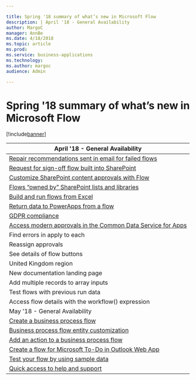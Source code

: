 ```yaml
---

title: Spring '18 summary of what’s new in Microsoft Flow
description: | April '18 - General Availability                                                             | |----------------------------------------------------------------------------------------------| | [Repair recommendations sent in email for failed flows](repair-recommendations-sent-email-failed-flows.
author: MargoC
manager: AnnBe
ms.date: 4/18/2018
ms.topic: article
ms.prod: 
ms.service: business-applications
ms.technology: 
ms.author: margoc
audience: Admin

---
```

#  Spring '18 summary of what’s new in Microsoft Flow




[!include[banner](../../../includes/banner.md)]

| April '18 - General Availability                                                             |
|----------------------------------------------------------------------------------------------|
| [Repair recommendations sent in email for failed flows](repair-recommendations-sent-email-failed-flows.md)       |
| [Request for sign-off flow built into SharePoint](request-sign-off-flow-built-into-sharepoint.md)                    |
| [Customize SharePoint content approvals with Flow](customize-sharepoint-content-approvals-flow.md)           |
| [Flows “owned by” SharePoint lists and libraries](flows-owned-by-sharepoint-lists-libraries) |
| [Build and run flows from Excel](build-run-flows-excel.md)                                            |
| [Return data to PowerApps from a flow](return-data-to-powerapps-a-flow)                                     |
| [GDPR compliance](gdpr-compliance.md)                                                        |
| [Access modern approvals in the Common Data Service for Apps](access-modern-approvals-the-common-data-service-apps.md)     |
| Find errors in apply to each                                                                 |
| Reassign approvals                                                                           |
| See details of flow buttons                                                                  |
| United Kingdom region                                                                        |
| New documentation landing page                                                               |
| Add multiple records to array inputs                                                         |
| Test flows with previous run data                                                            |
| Access flow details with the workflow() expression                                           |
| May '18 - General Availability                                                               |
| [Create a business process flow](create-business-process-flow.md)                                        |
| [Business process flow entity customization](business-process-flow-entity-customization.md)                        |
| [Add an action to a business process flow](add-action-to-business-process-flow.md)                                  |
| [Create a flow for Microsoft To-Do in Outlook Web App](create-flow-microsoft-to-do-outlook-web-app.md)                      |
| [Test your flow by using sample data](test-flow-by-using-sample-data.md)                                      |
| [Quick access to help and support](quick-access-to-help-support.md)                                        |
